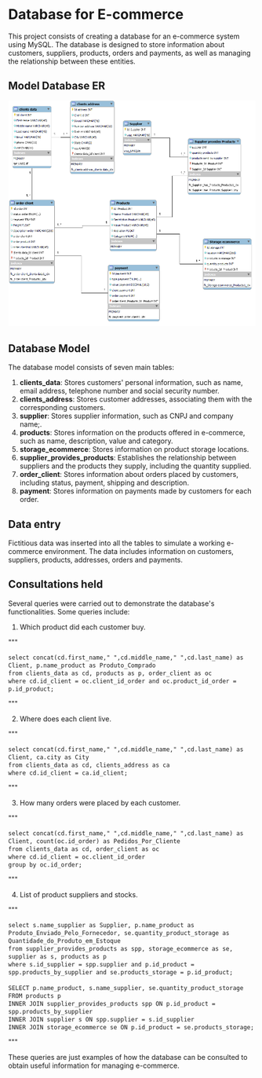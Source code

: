 # Database for E-commerce

This project consists of creating a database for an e-commerce system using MySQL. The database is designed to store information about customers, suppliers, products, orders and payments, as well as managing the relationship between these entities.

## Model Database ER
<img src="banco de dados/e-commerce.png" alt="relational database schema">

## Database Model
The database model consists of seven main tables:

1. **clients_data**: Stores customers' personal information, such as name, email address, telephone number and social security number.
2. **clients_address**: Stores customer addresses, associating them with the corresponding customers.
3. **supplier**: Stores supplier information, such as CNPJ and company name;.
4. **products**: Stores information on the products offered in e-commerce, such as name, description, value and category.
5. **storage_ecommerce**: Stores information on product storage locations.
6. **supplier_provides_products**: Establishes the relationship between suppliers and the products they supply, including the quantity supplied.
7. **order_client**: Stores information about orders placed by customers, including status, payment, shipping and description.
8. **payment**: Stores information on payments made by customers for each order.

## Data entry

Fictitious data was inserted into all the tables to simulate a working e-commerce environment. The data includes information on customers, suppliers, products, addresses, orders and payments.

## Consultations held

Several queries were carried out to demonstrate the database's functionalities. Some queries include:

1. Which product did each customer buy.

"""

    select concat(cd.first_name," ",cd.middle_name," ",cd.last_name) as Client, p.name_product as Produto_Comprado
    from clients_data as cd, products as p, order_client as oc
    where cd.id_client = oc.client_id_order and oc.product_id_order = p.id_product; 

"""

2. Where does each client live.

"""

    select concat(cd.first_name," ",cd.middle_name," ",cd.last_name) as Client, ca.city as City
    from clients_data as cd, clients_address as ca
    where cd.id_client = ca.id_client;

"""

3. How many orders were placed by each customer.


"""

    select concat(cd.first_name," ",cd.middle_name," ",cd.last_name) as Client, count(oc.id_order) as Pedidos_Por_Cliente
    from clients_data as cd, order_client as oc
    where cd.id_client = oc.client_id_order
    group by oc.id_order;
    
"""

4. List of product suppliers and stocks.

"""

    select s.name_supplier as Supplier, p.name_product as Produto_Enviado_Pelo_Fornecedor, se.quantity_product_storage as Quantidade_do_Produto_em_Estoque
    from supplier_provides_products as spp, storage_ecommerce as se, supplier as s, products as p
    where s.id_supplier = spp.supplier and p.id_product = spp.products_by_supplier and se.products_storage = p.id_product;
    
    SELECT p.name_product, s.name_supplier, se.quantity_product_storage
    FROM products p
    INNER JOIN supplier_provides_products spp ON p.id_product = spp.products_by_supplier
    INNER JOIN supplier s ON spp.supplier = s.id_supplier
    INNER JOIN storage_ecommerce se ON p.id_product = se.products_storage;
"""

These queries are just examples of how the database can be consulted to obtain useful information for managing e-commerce.



